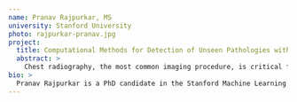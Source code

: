 ```yaml
---
name: Pranav Rajpurkar, MS
university: Stanford University
photo: rajpurkar-pranav.jpg
project:
  title: Computational Methods for Detection of Unseen Pathologies with Deep Learning Algorithms for Chest X-ray Interpretation
  abstract: >
    Chest radiography, the most common imaging procedure, is critical for the diagnosis and management of disease. Recent advances in training deep learning algorithms using large datasets have demonstrated the potential of accurate automated chest radiograph interpretation. However, most chest X-ray algorithms are trained to detect a handful of pathologies, while the successful deployment of algorithms requires them to understand the presence of pathologies beyond those they are trained to detect (unseen pathologies). In this study, I will develop innovative tools to both examine and improve the performance of chest x-ray algorithms in the detection of unseen pathologies. My methods will leverage BDC for running cloud-based workflows on large X-ray datasets, and the tools will be incorporated into the BDC ecosystem.
bio: >
  Pranav Rajpurkar is a PhD candidate in the Stanford Machine Learning Group co-advised by Drs. Andrew Ng and Percy Liang. His research interest is in building artificial intelligence (AI) technologies to tackle real world problems in medicine. His PhD work has led to the development of AI technologies for clinical medicine (CheXNet), and large datasets that have facilitated advancements of AI technologies in both medicine (CheXpert) and natural language processing systems (SQuAD). His long-term mission is to build AI technologies that will be used routinely for diagnosis, prognosis, and treatment of patients. Pranav received both his Bachelors and Masters Degrees in Computer Science from Stanford University. His research has been published in both medical journals (Nature Medicine, PLOS Medicine) and computer science conferences (ACL, EMNLP, AAAI), and covered by media outlets including NPR, the Washington Post, and WIRED. He designed the AI for Healthcare Bootcamp at Stanford, where he has mentored Stanford students on AI for Healthcare research projects. With Eric Topol, he writes Doctor Penguin, a weekly newsletter highlighting AI for Medicine research.
---
```

